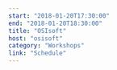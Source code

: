 ```yaml
---
start: "2018-01-20T17:30:00"
end: "2018-01-20T18:30:00"
title: "OSIsoft"
host: "osisoft"
category: "Workshops"
link: "Schedule"
---
```

